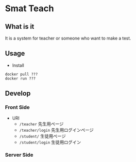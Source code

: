 # Smat Teach

## What is it

It is a system for teacher or someone who want to make a test.

## Usage

- Install

``````
docker pull ???
docker run ???
``````

## Develop

### Front Side

- URI
  - `/teacher` 先生用ページ
  - `/teacher/login` 先生用ログインページ
  - `/student/` 生徒用ページ
  - `/student/login` 生徒用ログイン

### Server Side

